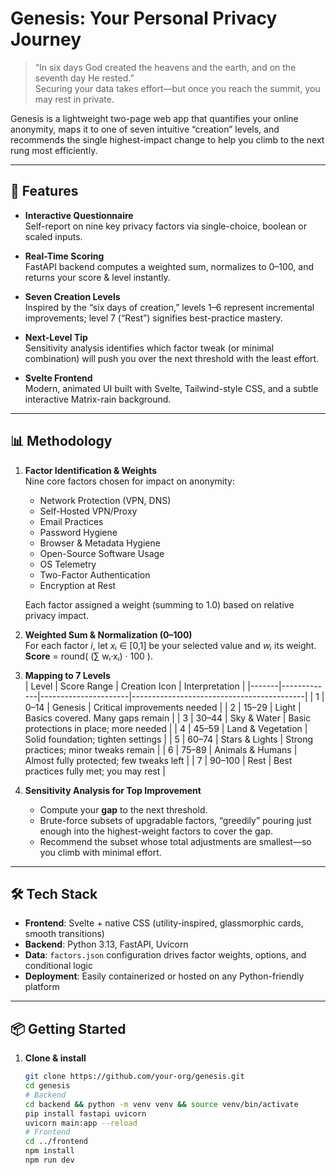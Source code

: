 # Genesis: Your Personal Privacy Journey

> “In six days God created the heavens and the earth, and on the seventh day He rested.”  
> Securing your data takes effort—but once you reach the summit, you may rest in private.

Genesis is a lightweight two-page web app that quantifies your online anonymity, maps it to one of seven intuitive “creation” levels, and recommends the single highest-impact change to help you climb to the next rung most efficiently.

---

## 🚀 Features

- **Interactive Questionnaire**  
  Self-report on nine key privacy factors via single-choice, boolean or scaled inputs.

- **Real-Time Scoring**  
  FastAPI backend computes a weighted sum, normalizes to 0–100, and returns your score & level instantly.

- **Seven Creation Levels**  
  Inspired by the “six days of creation,” levels 1–6 represent incremental improvements; level 7 (“Rest”) signifies best-practice mastery.

- **Next-Level Tip**  
  Sensitivity analysis identifies which factor tweak (or minimal combination) will push you over the next threshold with the least effort.

- **Svelte Frontend**  
  Modern, animated UI built with Svelte, Tailwind-style CSS, and a subtle interactive Matrix-rain background.

---

## 📊 Methodology

1. **Factor Identification & Weights**  
   Nine core factors chosen for impact on anonymity:
   - Network Protection (VPN, DNS)
   - Self-Hosted VPN/Proxy
   - Email Practices
   - Password Hygiene
   - Browser & Metadata Hygiene
   - Open-Source Software Usage
   - OS Telemetry
   - Two-Factor Authentication
   - Encryption at Rest  

   Each factor assigned a weight (summing to 1.0) based on relative privacy impact.

2. **Weighted Sum & Normalization (0–100)**  
   For each factor _i_, let _xᵢ_ ∈ [0,1] be your selected value and _wᵢ_ its weight.  
   **Score** = round( (∑ wᵢ·xᵢ) · 100 ).

3. **Mapping to 7 Levels**  
   | Level | Score Range | Creation Icon        | Interpretation                            |
   |-------|-------------|----------------------|-------------------------------------------|
   | 1     | 0–14        | Genesis              | Critical improvements needed              |
   | 2     | 15–29       | Light                | Basics covered. Many gaps remain          |
   | 3     | 30–44       | Sky & Water          | Basic protections in place; more needed   |
   | 4     | 45–59       | Land & Vegetation    | Solid foundation; tighten settings        |
   | 5     | 60–74       | Stars & Lights       | Strong practices; minor tweaks remain     |
   | 6     | 75–89       | Animals & Humans     | Almost fully protected; few tweaks left   |
   | 7     | 90–100      | Rest                 | Best practices fully met; you may rest    |

4. **Sensitivity Analysis for Top Improvement**  
   - Compute your **gap** to the next threshold.  
   - Brute-force subsets of upgradable factors, “greedily” pouring just enough into the highest-weight factors to cover the gap.  
   - Recommend the subset whose total adjustments are smallest—so you climb with minimal effort.

---

## 🛠️ Tech Stack

- **Frontend**: Svelte + native CSS (utility-inspired, glassmorphic cards, smooth transitions)  
- **Backend**: Python 3.13, FastAPI, Uvicorn  
- **Data**: `factors.json` configuration drives factor weights, options, and conditional logic  
- **Deployment**: Easily containerized or hosted on any Python-friendly platform  

---

## 📦 Getting Started

1. **Clone & install**  
   ```bash
   git clone https://github.com/your-org/genesis.git
   cd genesis
   # Backend
   cd backend && python -m venv venv && source venv/bin/activate
   pip install fastapi uvicorn
   uvicorn main:app --reload
   # Frontend
   cd ../frontend
   npm install
   npm run dev
